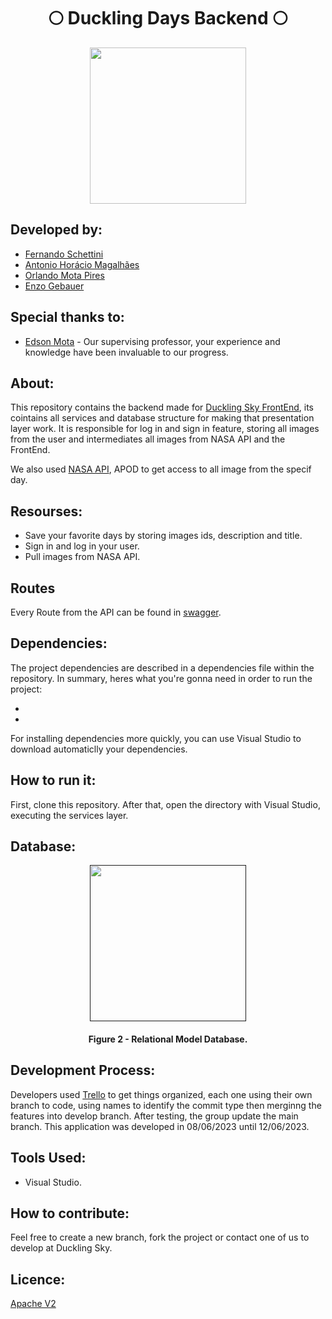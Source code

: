 <h1 align="center">🌕 Duckling Days Backend 🌕</h1>

<div align="center">
	<a href="https://www.youtube.com/watch?v=dQw4w9WgXcQ&ab_channel=RickAstley">
	<img height = "250em" src = "https://github-production-user-asset-6210df.s3.amazonaws.com/80331486/244884813-0c4936c1-e6d0-4d3f-9e9f-a6922aafc685.png" />
    </a>
</div>

## Developed by:
- [Fernando Schettini](https://github.com/FernandoSchett)
- [Antonio Horácio Magalhães](https://github.com/AntonioHoracio77)
- [Orlando Mota Pires](https://github.com/orlandomotapires)
- [Enzo Gebauer](https://github.com/enzogebauer)

## Special thanks to:

- [Edson Mota](https://github.com/edsonmottac) - Our supervising professor, your experience and knowledge have been invaluable to our progress.

## About:

This repository contains the backend made for [Duckling Sky FrontEnd](https://github.com/enzogebauer/DucklingSky), its cointains all services and database structure for making that presentation layer work. It is responsible for log in and sign in feature, storing all images from the user and intermediates all images from NASA API and the FrontEnd. 

We also used [NASA API](https://api.nasa.gov/), APOD to get access to all image from the specif day.

## Resourses:

- Save your favorite days by storing images ids, description and title.
- Sign in and log in your user. 
- Pull images from NASA API.

## Routes
Every Route from the API can be found in [swagger](https://app.swaggerhub.com/apis/FernandoSchett/duckling_days/1.0.0).

## Dependencies:

The project dependencies are described in a dependencies file within the repository. In summary, heres what you're gonna need in order to run the project:

- 
- 

For installing dependencies more quickly, you can use Visual Studio to download automaticlly your dependencies.

## How to run it:

First, clone this repository. After that, open the directory with Visual Studio, executing the services layer.

## Database:

<div align="center">
	<a href="">
	<img height = "250em" src = "https://github.com/FernandoSchett/duckling-days-backend/assets/80331486/a4120203-9d57-445a-a17f-c7978db29a2b" />
    </a>
</div>

<h4 align="center">Figure 2 - Relational Model Database.</h4>

## Development Process:

Developers used [Trello]() to get things organized, each one using their own branch to code, using names to identify the commit type then merginng the features into develop branch. After testing, the group update the main branch. This application was developed in 08/06/2023 until 12/06/2023.

## Tools Used:

- Visual Studio.

## How to contribute:

Feel free to create a new branch, fork the project or contact one of us to develop at Duckling Sky.

## Licence:

[Apache V2](https://choosealicense.com/licenses/apache-2.0/)
